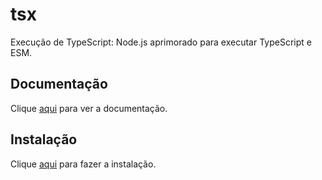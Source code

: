 # tsx

Execução de TypeScript: Node.js aprimorado para executar TypeScript e ESM.

## Documentação

Clique [aqui](https://github.com/privatenumber/tsx) para ver a documentação.

## Instalação

Clique [aqui](https://www.npmjs.com/package/tsx) para fazer a instalação.